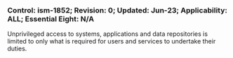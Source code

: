 ### Control: ism-1852; Revision: 0; Updated: Jun-23; Applicability: ALL; Essential Eight: N/A
<p>Unprivileged access to systems, applications and data repositories is limited to only what is required for users and services to undertake their duties.</p>